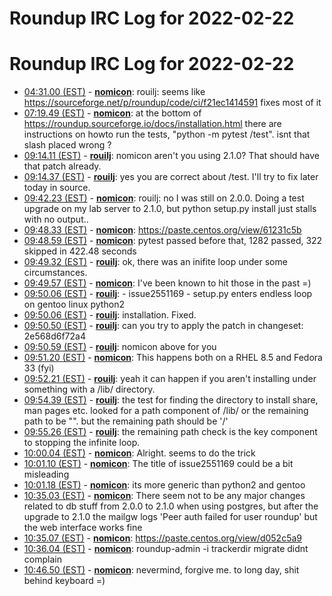 # Roundup IRC Log for 2022-02-22 #
# Roundup IRC Log for 2022-02-22
* <a href="#04:31.00" id="04:31.00">04:31.00 (EST)</a> - __[nomicon](https://github.com/nomicon)__: rouilj: seems like <https://sourceforge.net/p/roundup/code/ci/f21ec1414591> fixes most of it
* <a href="#07:19.49" id="07:19.49">07:19.49 (EST)</a> - __[nomicon](https://github.com/nomicon)__: at the bottom of <https://roundup.sourceforge.io/docs/installation.html> there are instructions on howto run the tests, "python -m pytest /test". isnt that slash placed wrong ?
* <a href="#09:14.11" id="09:14.11">09:14.11 (EST)</a> - __[rouilj](https://github.com/rouilj)__: nomicon aren't you using 2.1.0? That should have that patch already.
* <a href="#09:14.37" id="09:14.37">09:14.37 (EST)</a> - __[rouilj](https://github.com/rouilj)__: yes you are correct about /test. I'll try to fix later today in source.
* <a href="#09:42.23" id="09:42.23">09:42.23 (EST)</a> - __[nomicon](https://github.com/nomicon)__: rouilj: no I was still on 2.0.0. Doing a test upgrade on my lab server to 2.1.0, but python setup.py install just stalls with no output..
* <a href="#09:48.33" id="09:48.33">09:48.33 (EST)</a> - __[nomicon](https://github.com/nomicon)__: <https://paste.centos.org/view/61231c5b>
* <a href="#09:48.59" id="09:48.59">09:48.59 (EST)</a> - __[nomicon](https://github.com/nomicon)__: pytest passed before that, 1282 passed, 322 skipped in 422.48 seconds
* <a href="#09:49.32" id="09:49.32">09:49.32 (EST)</a> - __[rouilj](https://github.com/rouilj)__: ok, there was an inifite loop under some circumstances.
* <a href="#09:49.57" id="09:49.57">09:49.57 (EST)</a> - __[nomicon](https://github.com/nomicon)__: I've been known to hit those in the past =)
* <a href="#09:50.06" id="09:50.06">09:50.06 (EST)</a> - __[rouilj](https://github.com/rouilj)__: - issue2551169 - setup.py enters endless loop on gentoo linux python2
* <a href="#09:50.06" id="09:50.06">09:50.06 (EST)</a> - __[rouilj](https://github.com/rouilj)__: installation. Fixed.
* <a href="#09:50.50" id="09:50.50">09:50.50 (EST)</a> - __[rouilj](https://github.com/rouilj)__: can you try to apply the patch in changeset: 2e568d6f72a4
* <a href="#09:50.59" id="09:50.59">09:50.59 (EST)</a> - __[rouilj](https://github.com/rouilj)__: nomicon above for you
* <a href="#09:51.20" id="09:51.20">09:51.20 (EST)</a> - __[nomicon](https://github.com/nomicon)__: This happens both on a RHEL 8.5 and Fedora 33 (fyi)
* <a href="#09:52.21" id="09:52.21">09:52.21 (EST)</a> - __[rouilj](https://github.com/rouilj)__: yeah it can happen if you aren't installing under something with a /lib/ directory.
* <a href="#09:54.39" id="09:54.39">09:54.39 (EST)</a> - __[rouilj](https://github.com/rouilj)__: the test for finding the directory to install share, man pages etc. looked for a path component of /lib/ or the remaining path to be "". but the remaining path should be '/'
* <a href="#09:55.26" id="09:55.26">09:55.26 (EST)</a> - __[rouilj](https://github.com/rouilj)__: the remaining path check is the key component to stopping the infinite loop.
* <a href="#10:00.04" id="10:00.04">10:00.04 (EST)</a> - __[nomicon](https://github.com/nomicon)__: Alright. seems to do the trick
* <a href="#10:01.10" id="10:01.10">10:01.10 (EST)</a> - __[nomicon](https://github.com/nomicon)__: The title of issue2551169 could be a bit misleading
* <a href="#10:01.18" id="10:01.18">10:01.18 (EST)</a> - __[nomicon](https://github.com/nomicon)__: its more generic than python2 and gentoo
* <a href="#10:35.03" id="10:35.03">10:35.03 (EST)</a> - __[nomicon](https://github.com/nomicon)__: There seem not to be any major changes related to db stuff from 2.0.0 to 2.1.0 when using postgres, but after the upgrade to 2.1.0 the mailgw logs 'Peer auth failed for user roundup' but the web interface works fine
* <a href="#10:35.07" id="10:35.07">10:35.07 (EST)</a> - __[nomicon](https://github.com/nomicon)__: <https://paste.centos.org/view/d052c5a9>
* <a href="#10:36.04" id="10:36.04">10:36.04 (EST)</a> - __[nomicon](https://github.com/nomicon)__: roundup-admin -i trackerdir migrate didnt complain
* <a href="#10:46.50" id="10:46.50">10:46.50 (EST)</a> - __[nomicon](https://github.com/nomicon)__: nevermind, forgive me. to long day, shit behind keyboard =)
